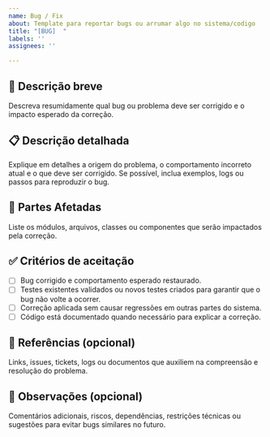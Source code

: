 ```yaml
---
name: Bug / Fix
about: Template para reportar bugs ou arrumar algo no sistema/codigo
title: "[BUG]  "
labels: ''
assignees: ''

---
```


## 📝 Descrição breve  
Descreva resumidamente qual bug ou problema deve ser corrigido e o impacto esperado da correção.

## 📋 Descrição detalhada  
Explique em detalhes a origem do problema, o comportamento incorreto atual e o que deve ser corrigido. Se possível, inclua exemplos, logs ou passos para reproduzir o bug.

## 🚧 Partes Afetadas  
Liste os módulos, arquivos, classes ou componentes que serão impactados pela correção.

## ✅ Critérios de aceitação  
- [ ] Bug corrigido e comportamento esperado restaurado.  
- [ ] Testes existentes validados ou novos testes criados para garantir que o bug não volte a ocorrer.  
- [ ] Correção aplicada sem causar regressões em outras partes do sistema.  
- [ ] Código está documentado quando necessário para explicar a correção.  

## 🔗 Referências (opcional)  
Links, issues, tickets, logs ou documentos que auxiliem na compreensão e resolução do problema.

## 📌 Observações (opcional)  
Comentários adicionais, riscos, dependências, restrições técnicas ou sugestões para evitar bugs similares no futuro.
